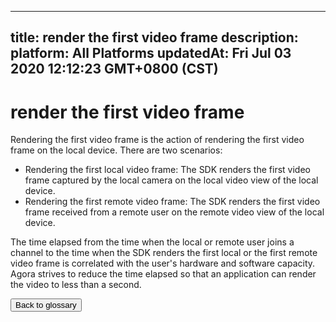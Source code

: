 
---
title: render the first video frame
description: 
platform: All Platforms
updatedAt: Fri Jul 03 2020 12:12:23 GMT+0800 (CST)
---
# render the first video frame
Rendering the first video frame is the action of rendering the first video frame on the local device. There are two scenarios:

- Rendering the first local video frame: The SDK renders the first video frame captured by the local camera on the local video view of the local device.
- Rendering the first remote video frame: The SDK renders the first video frame received from a remote user on the remote video view of the local device.

The time elapsed from the time when the local or remote user joins a channel to the time when the SDK renders the first local or the first remote video frame is correlated with the user's hardware and software capacity. Agora strives to reduce the time elapsed so that an application can render the video to less than a second.

<a href="../../en/Agora%20Platform/terms.md"><button>Back to glossary</button></a>
